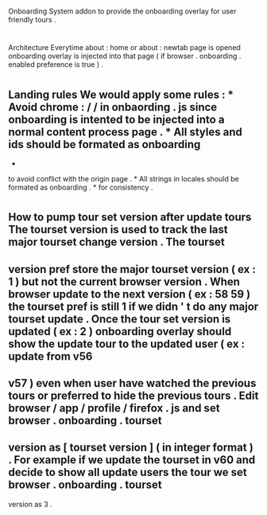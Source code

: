#
Onboarding
System
addon
to
provide
the
onboarding
overlay
for
user
friendly
tours
.
#
#
Architecture
Everytime
about
:
home
or
about
:
newtab
page
is
opened
onboarding
overlay
is
injected
into
that
page
(
if
browser
.
onboarding
.
enabled
preference
is
true
)
.
#
#
Landing
rules
We
would
apply
some
rules
:
*
Avoid
chrome
:
/
/
in
onbaording
.
js
since
onboarding
is
intented
to
be
injected
into
a
normal
content
process
page
.
*
All
styles
and
ids
should
be
formated
as
onboarding
-
*
to
avoid
conflict
with
the
origin
page
.
*
All
strings
in
locales
should
be
formated
as
onboarding
.
*
for
consistency
.
#
#
How
to
pump
tour
set
version
after
update
tours
The
tourset
version
is
used
to
track
the
last
major
tourset
change
version
.
The
tourset
-
version
pref
store
the
major
tourset
version
(
ex
:
1
)
but
not
the
current
browser
version
.
When
browser
update
to
the
next
version
(
ex
:
58
59
)
the
tourset
pref
is
still
1
if
we
didn
'
t
do
any
major
tourset
update
.
Once
the
tour
set
version
is
updated
(
ex
:
2
)
onboarding
overlay
should
show
the
update
tour
to
the
updated
user
(
ex
:
update
from
v56
-
>
v57
)
even
when
user
have
watched
the
previous
tours
or
preferred
to
hide
the
previous
tours
.
Edit
browser
/
app
/
profile
/
firefox
.
js
and
set
browser
.
onboarding
.
tourset
-
version
as
[
tourset
version
]
(
in
integer
format
)
.
For
example
if
we
update
the
tourset
in
v60
and
decide
to
show
all
update
users
the
tour
we
set
browser
.
onboarding
.
tourset
-
version
as
3
.
